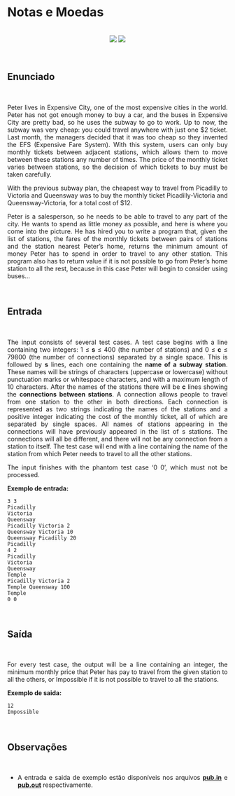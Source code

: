# Notas e Moedas

<br>

<!-- Shields do Projeto -->

<div align="center">

  <a href="https://onlinejudge.org/index.php?option=onlinejudge&page=show_problem&problem=2757" alt="ONLINE JUDGE">
        <img src="https://img.shields.io/static/v1?label=ONLINE JUDGE&message=11710&color=black&style=for-the-badge&link=" /></a>
  
  <a href="#" alt="Assunto">
        <img src="https://img.shields.io/static/v1?label=ASSUNTO&message=GRAFOS&color=black&style=for-the-badge" /></a>

</div>

<br>

<div style="text-align: justify"> 

<br>

## **Enunciado**

<br>

Peter lives in Expensive City, one of the most expensive cities in the world. Peter has not got enough
money to buy a car, and the buses in Expensive City are pretty bad, so he uses the subway to go to
work. Up to now, the subway was very cheap: you could travel anywhere with just one $2 ticket. Last
month, the managers decided that it was too cheap so they invented the EFS (Expensive Fare System).
With this system, users can only buy monthly tickets between adjacent stations, which allows them
to move between these stations any number of times. The price of the monthly ticket varies between
stations, so the decision of which tickets to buy must be taken carefully.

With the previous subway plan, the cheapest way to travel from Picadilly to Victoria and Queensway
was to buy the monthly ticket Picadilly-Victoria and Queensway-Victoria, for a total cost of $12.

Peter is a salesperson, so he needs to be able to travel to any part of the city. He wants to spend
as little money as possible, and here is where you come into the picture. He has hired you to write a
program that, given the list of stations, the fares of the monthly tickets between pairs of stations and
the station nearest Peter’s home, returns the minimum amount of money Peter has to spend in order
to travel to any other station. This program also has to return value if it is not possible to go from
Peter’s home station to all the rest, because in this case Peter will begin to consider using buses...

<br>

## **Entrada**

<br>

The input consists of several test cases. A test case begins with a line containing two integers: 1 ≤
**s** ≤ 400 (the number of stations) and 0 ≤ **c** ≤ 79800 (the number of connections) separated by a single
space. This is followed by **s** lines, each one containing the **name of a subway station**. These names will
be strings of characters (uppercase or lowercase) without punctuation marks or whitespace characters,
and with a maximum length of 10 characters. After the names of the stations there will be **c** lines
showing the **connections between stations**. A connection allows people to travel from one station to
the other in both directions. Each connection is represented as two strings indicating the names of the
stations and a positive integer indicating the cost of the monthly ticket, all of which are separated by
single spaces. All names of stations appearing in the connections will have previously appeared in the
list of s stations. The connections will all be different, and there will not be any connection from a
station to itself. The test case will end with a line containing the name of the station from which Peter
needs to travel to all the other stations.

The input finishes with the phantom test case ‘0 0’, which must not be processed.

**Exemplo de entrada:**

```text
3 3
Picadilly
Victoria
Queensway
Picadilly Victoria 2
Queensway Victoria 10
Queensway Picadilly 20
Picadilly
4 2
Picadilly
Victoria
Queensway
Temple
Picadilly Victoria 2
Temple Queensway 100
Temple
0 0
```

<br>

## **Saída**

<br>

For every test case, the output will be a line containing an integer, the minimum monthly price that
Peter has pay to travel from the given station to all the others, or Impossible if it is not possible to
travel to all the stations.

**Exemplo de saida:**

```text
12
Impossible
```

<br>

## **Observações**

<br>

- A entrada e saida de exemplo estão disponíveis nos arquivos [**pub.in**](https://github.com/Malfunction-Machine/LPA-Papers/blob/main/Papers/EX02:%20Expensive%20subway/pub.in) e [**pub.out**](https://github.com/Malfunction-Machine/LPA-Papers/blob/main/Papers/EX02:%20Expensive%20subway/pub.out) respectivamente.

</div>